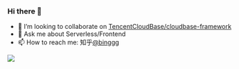 ### Hi there 👋

<!--
**binggg/binggg** is a ✨ _special_ ✨ repository because its `README.md` (this file) appears on your GitHub profile.

Here are some ideas to get you started:

- 🔭 I’m currently working on ...
- 🌱 I’m currently learning ...
- 👯 I’m looking to collaborate on ...
- 🤔 I’m looking for help with ...
- 💬 Ask me about ...
- 📫 How to reach me: ...
- 😄 Pronouns: ...
- ⚡ Fun fact: ...
-->

- 👯 I’m looking to collaborate on [TencentCloudBase/cloudbase-framework](https://github.com/TencentCloudBase/cloudbase-framework)
- 💬 Ask me about Serverless/Frontend
- 📫 How to reach me: 知乎[@binggg](https://www.zhihu.com/people/binggg1988)

[![](https://fx.service.tcloudbase.com/api?username=binggg&show_icons=true&title_color=fff&icon_color=79ff97&text_color=9f9f9f&bg_color=151515)](https://fx.service.tcloudbase.com/api?username=binggg&show_icons=true&title_color=fff&icon_color=79ff97&text_color=9f9f9f&bg_color=151515)
